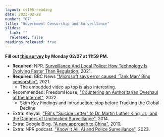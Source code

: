 ```yaml
---
layout: cs195-reading
date: 2023-02-28
number: "07"
title: "Government Censorship and Surveillance"
slides:
  link: ""
  released: false
readings_released: true
---
```


**Fill out [this survey][l07_form] by Monday 02/27 at 11:59 PM.**

* **Required**: NPR. [Surveillance And Local Police: How Technology Is Evolving Faster Than Regulation](https://www.npr.org/2021/01/27/961103187/surveillance-and-local-police-how-technology-is-evolving-faster-than-regulation), 2021.
* **Required**: BBC News ["Microsoft says error caused 'Tank Man' Bing censorship"](https://www.bbc.com/news/world-asia-57367100), 2021.
  * The embedded video up top is also interesting.
* Recommended: FreedomHouse, ["Countering an Authoritarian Overhaul of the Internet"](https://freedomhouse.org/report/freedom-net/2022/countering-authoritarian-overhaul-internet), 2022.
  * Skim Key Findings and Introduction; stop before Tracking the Global Decline
* Extra: Kayyali, ["FBI's "Suicide Letter" to Dr. Martin Luther King, Jr., and the Dangers of Unchecked Surveillance"](https://www.eff.org/deeplinks/2014/11/fbis-suicide-letter-dr-martin-luther-king-jr-and-dangers-unchecked-surveillance), 2014.
* Extra: Google Blog. ["A new approach to China"](https://googleblog.blogspot.com/2010/01/new-approach-to-china.html), 2010.
* Extra: NPR podcast. ["Know It All: AI and Police Surveillance"](https://www.npr.org/2023/02/23/1159084476/know-it-all-ai-and-police-surveillance), 2023.

[l07_form]: https://docs.google.com/forms/d/e/1FAIpQLSc9A1u2xgsPO-NXlMmOrhNzi2vtOtc8Jw_KZ61hdUG_rkJLRQ/viewform
